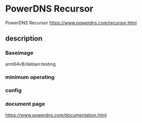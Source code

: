 # PowerDNS Recursor

PowerDNS Recursor <https://www.powerdns.com/recursor.html>

## description

### Baseimage

arm64v8/debian:testing

### minimum operating

### config

### document page

<https://www.powerdns.com/documentation.html>